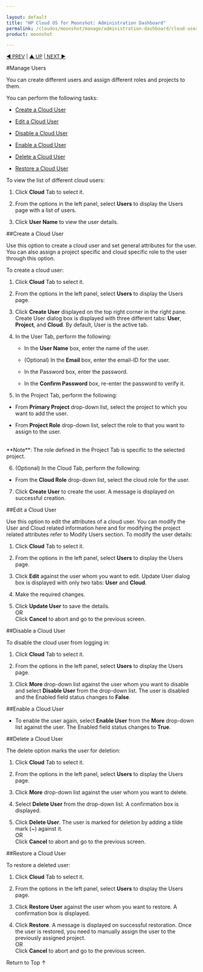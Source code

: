 ```yaml
---

layout: default
title: "HP Cloud OS for Moonshot: Administration Dashboard"
permalink: /cloudos/moonshot/manage/administration-dashboard/cloud-users/
product: moonshot

---
```


<script>

function PageRefresh {
onLoad="window.refresh"
}

PageRefresh();

</script>

<p style="font-size: small;"> <a href="/cloudos/moonshot/manage/administration-dashboard/cloud-projects/">&#9664; PREV</a> | <a href="/cloudos/moonshot/manage/administration-dashboard/working-with-cloud-tab/">&#9650; UP</a> |<a href="/cloudos/moonshot/manage/administration-dashboard/cloud-roles/"> NEXT &#9654;</a> </p>


#Manage Users

You can create different users and assign different roles and projects to them. 

You can perform the following tasks:

* <a href="#Create a Cloud User">Create a Cloud User</a> 

* <a href="#Edit a Cloud User">Edit a Cloud User</a> 

* <a href="#Disable a Cloud User">Disable a Cloud User</a> 

* <a href="#Enable a Cloud User">Enable a Cloud User</a> 

* <a href="#Delete a Cloud User">Delete a Cloud User</a> 

* <a href="#Restore a Cloud Project">Restore a Cloud User</a> 



To view the list of different cloud users:

1. Click **Cloud** Tab to select it.

2. From the options in the left panel, select **Users** to display the Users page with a list of users.

3. Click  **User Name** to view the user details.

##Create a Cloud User<a name= "Create a Cloud User"></a>

Use this option to create a cloud user and set general attributes for the user. You can also assign a project specific and cloud specific role to the user through this option.

To create a cloud user:



1. Click **Cloud** Tab to select it.

2. From the options in the left panel, select **Users** to display the Users page.

3. Click **Create User** displayed on the top right corner in the right pane. Create User dialog box is displayed with three different tabs: **User**, **Project**, and **Cloud**. By default, User is the active tab.
4. In the User Tab, perform the following:
   
   * In the **User Name** box, enter the name of the user.
 
   * (Optional) In the **Email** box, enter the email-ID for the user.
   
   * In the Password box, enter the password.
   
   * In the **Confirm Password** box, re-enter the password to verify it.

5. In the Project Tab, perform the following:
  
  *  From **Primary Project** drop-down list, select the project to which you want to add the user.
  
   *   From **Project Role** drop-down list, select the role to that you want to assign to the user.
<br>
 **Note**: The role defined in the Project Tab is specific to the selected project. </br>

6. (Optional) In the Cloud Tab, perform the following:
  * From the **Cloud Role** drop-down list, select the cloud role for the user.

7. Click **Create User** to create the user. A message is displayed on successful creation.

 
##Edit a Cloud User<a name= "Edit a Cloud User"></a>

Use this option to edit the attributes of a cloud user. You can modify the User and Cloud related information here and for modifying the project related attributes refer to Modify Users section. 
To modify the user details:

1. Click **Cloud** Tab to select it.

2. From the options in the left panel, select **Users** to display the Users page.

3. Click **Edit** against the user whom you want to edit. Update User dialog box is displayed with only two tabs: **User** and **Cloud**.

4. Make the required changes.

5. Click **Update User** to save the details.<br>
OR<br>
Click **Cancel** to abort and go to the previous screen.

##Disable a Cloud User <a name= "Disable a Cloud User"></a>

To disable the cloud user from logging in:

1. Click **Cloud** Tab to select it.

2. From the options in the left panel, select **Users** to display the Users page.

3. Click **More** drop-down list against the user whom you want to disable and select **Disable User** from the drop-down list. The user is disabled and the Enabled field status changes to **False**. 

##Enable a Cloud User <a name= "Enable a Cloud User"></a>
* To enable the user again, select **Enable User** from the **More** drop-down list against the user. The Enabled field status changes to **True**.

##Delete a Cloud User<a name= "Delete a Cloud User"></a>

The delete option marks the user for deletion:

1. Click **Cloud** Tab to select it.

2. From the options in the left panel, select **Users** to display the Users page.

3. Click **More** drop-down list against the user whom you want to delete.

4. Select **Delete User** from the drop-down list. A confirmation box is displayed.

5. Click **Delete User**. The user is marked for deletion by adding a tilde mark (~) against it.<br>
OR <br>
Click **Cancel** to abort and go to the previous screen.

##Restore a Cloud User<a name= "Restore a Cloud User"></a>

To restore a deleted user:

1. Click **Cloud** Tab to select it.

2. From the options in the left panel, select **Users** to display the Users page.

3. Click **Restore User** against the user whom you want to restore. A confirmation box is displayed.

4. Click **Restore**. A message is displayed on successful restoration. Once the user is restored, you need to manually assign the user to the previously assigned project.<br>
OR <br>
Click **Cancel** to abort and go to the previous screen.




<a href="#top" style="padding:14px 0px 14px 0px; text-decoration: none;"> Return to Top &#8593; </a>



